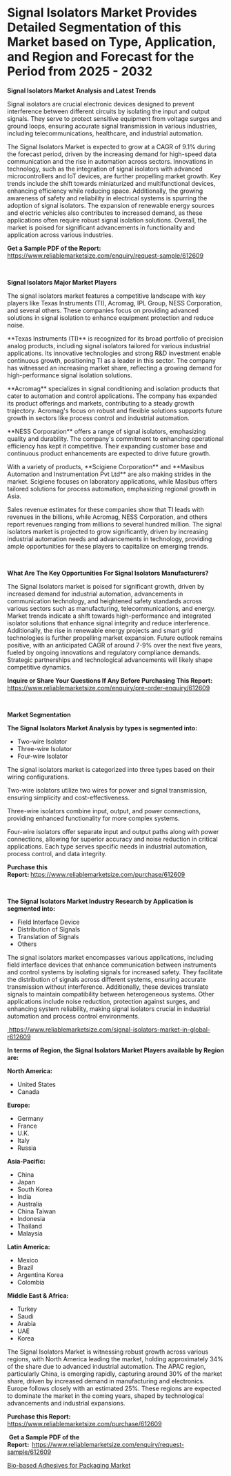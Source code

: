 <p><h1>Signal Isolators Market Provides Detailed Segmentation of this Market based on Type, Application, and Region and Forecast for the Period from 2025 - 2032</h1></p><p><strong>Signal Isolators Market Analysis and Latest Trends</strong></p>
<p><p>Signal isolators are crucial electronic devices designed to prevent interference between different circuits by isolating the input and output signals. They serve to protect sensitive equipment from voltage surges and ground loops, ensuring accurate signal transmission in various industries, including telecommunications, healthcare, and industrial automation. </p><p>The Signal Isolators Market is expected to grow at a CAGR of 9.1% during the forecast period, driven by the increasing demand for high-speed data communication and the rise in automation across sectors. Innovations in technology, such as the integration of signal isolators with advanced microcontrollers and IoT devices, are further propelling market growth. Key trends include the shift towards miniaturized and multifunctional devices, enhancing efficiency while reducing space. Additionally, the growing awareness of safety and reliability in electrical systems is spurring the adoption of signal isolators. The expansion of renewable energy sources and electric vehicles also contributes to increased demand, as these applications often require robust signal isolation solutions. Overall, the market is poised for significant advancements in functionality and application across various industries.</p></p>
<p><strong>Get a Sample PDF of the Report:&nbsp;</strong> <a href="https://www.reliablemarketsize.com/enquiry/request-sample/612609?utm_campaign=3508&utm_medium=2&utm_source=Github&utm_content=ia&utm_term=29032025&utm_id=signal-isolators">https://www.reliablemarketsize.com/enquiry/request-sample/612609</a></p>
<p>&nbsp;</p>
<p><strong>Signal Isolators Major Market Players</strong></p>
<p><p>The signal isolators market features a competitive landscape with key players like Texas Instruments (TI), Acromag, IPL Group, NESS Corporation, and several others. These companies focus on providing advanced solutions in signal isolation to enhance equipment protection and reduce noise.</p><p>**Texas Instruments (TI)** is recognized for its broad portfolio of precision analog products, including signal isolators tailored for various industrial applications. Its innovative technologies and strong R&D investment enable continuous growth, positioning TI as a leader in this sector. The company has witnessed an increasing market share, reflecting a growing demand for high-performance signal isolation solutions.</p><p>**Acromag** specializes in signal conditioning and isolation products that cater to automation and control applications. The company has expanded its product offerings and markets, contributing to a steady growth trajectory. Acromag's focus on robust and flexible solutions supports future growth in sectors like process control and industrial automation.</p><p>**NESS Corporation** offers a range of signal isolators, emphasizing quality and durability. The company's commitment to enhancing operational efficiency has kept it competitive. Their expanding customer base and continuous product enhancements are expected to drive future growth.</p><p>With a variety of products, **Scigiene Corporation** and **Masibus Automation and Instrumentation Pvt Ltd** are also making strides in the market. Scigiene focuses on laboratory applications, while Masibus offers tailored solutions for process automation, emphasizing regional growth in Asia.</p><p>Sales revenue estimates for these companies show that TI leads with revenues in the billions, while Acromag, NESS Corporation, and others report revenues ranging from millions to several hundred million. The signal isolators market is projected to grow significantly, driven by increasing industrial automation needs and advancements in technology, providing ample opportunities for these players to capitalize on emerging trends.</p></p>
<p>&nbsp;</p>
<p><strong>What Are The Key Opportunities For Signal Isolators Manufacturers?</strong></p>
<p><p>The Signal Isolators market is poised for significant growth, driven by increased demand for industrial automation, advancements in communication technology, and heightened safety standards across various sectors such as manufacturing, telecommunications, and energy. Market trends indicate a shift towards high-performance and integrated isolator solutions that enhance signal integrity and reduce interference. Additionally, the rise in renewable energy projects and smart grid technologies is further propelling market expansion. Future outlook remains positive, with an anticipated CAGR of around 7-9% over the next five years, fueled by ongoing innovations and regulatory compliance demands. Strategic partnerships and technological advancements will likely shape competitive dynamics.</p></p>
<p><strong>Inquire or Share Your Questions If Any Before Purchasing This Report:</strong> <a href="https://www.reliablemarketsize.com/enquiry/pre-order-enquiry/612609?utm_campaign=3508&utm_medium=2&utm_source=Github&utm_content=ia&utm_term=29032025&utm_id=signal-isolators">https://www.reliablemarketsize.com/enquiry/pre-order-enquiry/612609</a></p>
<p>&nbsp;</p>
<p><strong>Market Segmentation</strong></p>
<p><strong>The Signal Isolators Market Analysis by types is segmented into:</strong></p>
<p><ul><li>Two-wire Isolator</li><li>Three-wire Isolator</li><li>Four-wire Isolator</li></ul></p>
<p><p>The signal isolators market is categorized into three types based on their wiring configurations. </p><p>Two-wire isolators utilize two wires for power and signal transmission, ensuring simplicity and cost-effectiveness. </p><p>Three-wire isolators combine input, output, and power connections, providing enhanced functionality for more complex systems. </p><p>Four-wire isolators offer separate input and output paths along with power connections, allowing for superior accuracy and noise reduction in critical applications. Each type serves specific needs in industrial automation, process control, and data integrity.</p></p>
<p><strong>Purchase this Report:&nbsp;</strong><a href="https://www.reliablemarketsize.com/purchase/612609?utm_campaign=3508&utm_medium=2&utm_source=Github&utm_content=ia&utm_term=29032025&utm_id=signal-isolators">https://www.reliablemarketsize.com/purchase/612609</a></p>
<p>&nbsp;</p>
<p><strong>The Signal Isolators Market Industry Research by Application is segmented into:</strong></p>
<p><ul><li>Field Interface Device</li><li>Distribution of Signals</li><li>Translation of Signals</li><li>Others</li></ul></p>
<p><p>The signal isolators market encompasses various applications, including field interface devices that enhance communication between instruments and control systems by isolating signals for increased safety. They facilitate the distribution of signals across different systems, ensuring accurate transmission without interference. Additionally, these devices translate signals to maintain compatibility between heterogeneous systems. Other applications include noise reduction, protection against surges, and enhancing system reliability, making signal isolators crucial in industrial automation and process control environments.</p></p>
<p><a href="https://www.reliablemarketsize.com/signal-isolators-market-in-global-r612609?utm_campaign=3508&utm_medium=2&utm_source=Github&utm_content=ia&utm_term=29032025&utm_id=signal-isolators">&nbsp;https://www.reliablemarketsize.com/signal-isolators-market-in-global-r612609</a></p>
<p><strong>In terms of Region, the Signal Isolators Market Players available by Region are:</strong></p>
<p>
    <p> <strong> North America: </strong>
        <ul>
            <li>United States</li>
            <li>Canada</li>
        </ul>
        </p> 
    <p> <strong> Europe: </strong>
        <ul>
            <li>Germany</li>
            <li>France</li>
            <li>U.K.</li>
            <li>Italy</li>
            <li>Russia</li>
        </ul>
        </p> 
    <p> <strong> Asia-Pacific: </strong>
        <ul>
            <li>China</li>
            <li>Japan</li>
            <li>South Korea</li>
            <li>India</li>
            <li>Australia</li>
            <li>China Taiwan</li>
            <li>Indonesia</li>
            <li>Thailand</li>
            <li>Malaysia</li>
        </ul>
        </p> 
    <p> <strong> Latin America: </strong>
        <ul>
            <li>Mexico</li>
            <li>Brazil</li>
            <li>Argentina Korea</li>
            <li>Colombia</li>
        </ul>
        </p> 
    <p> <strong> Middle East & Africa: </strong>
        <ul>
            <li>Turkey</li>
            <li>Saudi</li>
            <li>Arabia</li>
            <li>UAE</li>
            <li>Korea</li>
        </ul>
    </p>
    </p>
<p><p>The Signal Isolators Market is witnessing robust growth across various regions, with North America leading the market, holding approximately 34% of the share due to advanced industrial automation. The APAC region, particularly China, is emerging rapidly, capturing around 30% of the market share, driven by increased demand in manufacturing and electronics. Europe follows closely with an estimated 25%. These regions are expected to dominate the market in the coming years, shaped by technological advancements and industrial expansions.</p></p>
<p><strong>Purchase this Report: </strong><a href="https://www.reliablemarketsize.com/purchase/612609?utm_campaign=3508&utm_medium=2&utm_source=Github&utm_content=ia&utm_term=29032025&utm_id=signal-isolators">https://www.reliablemarketsize.com/purchase/612609</a></p>
<p>&nbsp;<strong>Get a Sample PDF of the Report:&nbsp;&nbsp;</strong><a href="https://www.reliablemarketsize.com/enquiry/request-sample/612609?utm_campaign=3508&utm_medium=2&utm_source=Github&utm_content=ia&utm_term=29032025&utm_id=signal-isolators">https://www.reliablemarketsize.com/enquiry/request-sample/612609</a></p>
<p><strong></strong></p>
<p><p><a href="https://github.com/lecaneidreks/Market-Research-Report-List-1/blob/main/bio-based-adhesives-for-packaging-market.md?utm_campaign=3508&utm_medium=2&utm_source=Github&utm_content=ia&utm_term=29032025&utm_id=signal-isolators">Bio-based Adhesives for Packaging Market</a></p></p>